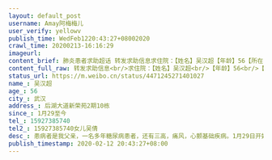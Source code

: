 ```yaml
---
layout: default_post
username: Amay阿梅梅儿
user_verify: yellowv
publish_time: WedFeb1220:43:27+08002020
crawl_time: 20200213-16:16:29
imageurl: 
content_brief: 肺炎患者求助超话 转发求助信息求住院：【姓名】吴汉超【年龄】56【所在城市】武汉【所在小区、社区】后湖大道新荣苑2期10栋【患病时间】1月29至今【联系方式】15927385740【其他紧急联系人】15927385740女儿 吴倩【病情描述】患病者是我父亲，一名多年糖尿病患者，还有三高，痛风，心颤 ...全文
content_full_raw: 转发求助信息<br/>求住院：【姓名】吴汉超<br/>【年龄】56<br/>【所在城市】武汉<br/>【所在小区、社区】后湖大道新荣苑2期10栋<br/>【患病时间】1月29至今<br/>【联系方式】15927385740<br/>【其他紧急联系人】15927385740女儿吴倩<br/>【病情描述】<br/>患病者是我父亲，一名多年糖尿病患者，还有三高，痛风，心颤基础疾病。1月29日开始感冒咳嗽食欲不振乏力但是一直没有发热，与2月2日去医院拍ct和血项现实高度疑似，2月9日第一次核酸为阴性，2月11日第二次核酸为阳性.由于基础病多，身体抵抗力差，身体异常虚弱，急需住院治疗，已经多天无力进食无法自理，恳请大家帮忙救救我爸爸，能够安排到住院的床位。<adata-url="http://t.cn/z8AR00d"href="http://weibo.com/p/100101B2094654D36BA1F44992"data-hide=""><spanclass='url-icon'><imgstyle='width:1rem;height:1rem'src='https://h5.sinaimg.cn/upload/2015/09/25/3/timeline_card_small_location_default.png'></span><spanclass="surl-text">北京·美利新世界</span></a>
status_url: https://m.weibo.cn/status/4471245271401027
name_: 吴汉超
age_: 56
city_: 武汉
address_: 后湖大道新荣苑2期10栋
since_: 1月29至今
tel_: 15927385740
tel2_: 15927385740女儿吴倩
desc_: 患病者是我父亲，一名多年糖尿病患者，还有三高，痛风，心颤基础疾病。1月29日开始感冒咳嗽食欲不振乏力但是一直没有发热，与2月2日去医院拍ct和血项现实高度疑似，2月9日第一次核酸为阴性，2月11日第二次核酸为阳性.由于基础病多，身体抵抗力差，身体异常虚弱，急需住院治疗，已经多天无力进食无法自理，恳请大家帮忙救救我爸爸，能够安排到住院的床位。<adata-url="http//t.cn/z8AR00d"href="http//weibo.com/p/100101B2094654D36BA1F44992"data-hide=""><spanclass='url-icon'><imgstyle='width1rem;height1rem'src='https//h5.sinaimg.cn/upload/2015/09/25/3/timeline_card_small_location_default.png'></span><spanclass="surl-text">北京·美利新世界</span></a>
publish_timestamp: 2020-02-12 20:43:27+08:00
---
```

